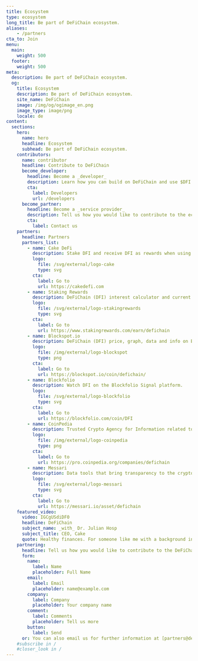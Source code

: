 ```yaml
---
title: Ecosystem
type: ecosystem
long_title: Be part of DeFiChain ecosystem.
aliases:
    - /partners
cta_to: Join
menu:
  main:
    weight: 500
  footer:
    weight: 500
meta:
  description: Be part of DeFiChain ecosystem.
  og:
    title: Ecosystem
    description: Be part of DeFiChain ecosystem.
    site_name: DeFiChain
    image: /img/og/ogimage_en.png
    image_type: image/png
    locale: de
content:
  sections:
    hero:
      name: hero
      headline: Ecosystem
      subhead: Be part of DeFiChain ecosystem.
    contributors:
      name: contributor
      headline: Contribute to DeFiChain
      become_developer:
        headline: Become a _developer_
        description: Learn how you can build on DeFiChain and use $DFI coin.
        cta:
          label: Developers
          url: /developers
      become_partner:
        headline: Become a _service provider_
        description: Tell us how you would like to contribute to the ecosystem.
        cta:
          label: Contact us
    partners:
      headline: Partners
      partners_list:
        - name: Cake DeFi
          description: Stake DFI and receive DFI as rewards when using Cake DeFi.
          logo:
            file: /svg/external/logo-cake
            type: svg
          cta:
            label: Go to
            url: https://cakedefi.com
        - name: Staking Rewards
          description: DeFiChain (DFI) interest calculator and current rates.
          logo:
            file: /svg/external/logo-stakingrewards
            type: svg
          cta:
            label: Go to
            url: https://www.stakingrewards.com/earn/defichain
        - name: Blockspot.io
          description: DeFiChain (DFI) price, graph, data and info on Blockspot.io.
          logo:
            file: /img/external/logo-blockspot
            type: png
          cta:
            label: Go to
            url: https://blockspot.io/coin/defichain/
        - name: Blockfolio
          description: Watch DFI on the Blockfolio Signal platform.
          logo:
            file: /svg/external/logo-blockfolio
            type: svg
          cta:
            label: Go to
            url: https://blockfolio.com/coin/DFI
        - name: CoinPedia
          description: Trusted Crypto Agency for Information related to Decentralized World.
          logo:
            file: /img/external/logo-coinpedia
            type: png
          cta:
            label: Go to
            url: https://pro.coinpedia.org/companies/defichain
        - name: Messari
          description: Data tools that bring transparency to the cryptoeconomy.
          logo:
            file: /svg/external/logo-messari
            type: svg
          cta:
            label: Go to
            url: https://messari.io/asset/defichain
    featured_video:
      video: IGCgUSdiDF0
      headline: DeFiChain
      subject_name: _with_ Dr. Julian Hosp
      subject_title: CEO, Cake
      quote: Healthy finances. For someone like me with a background in medicine, sounds like _doing the right thing for the people_.
    partnering:
      headline: Tell us how you would like to contribute to the DeFiChain ecosystem.
      form:
        name:
          label: Name
          placeholder: Full Name
        email:
          label: Email
          placeholder: name@example.com
        company:
          label: Company
          placeholder: Your company name
        comment:
          label: Comments
          placeholder: Tell us more
        button:
          label: Send
      or: You can also email us for further information at [partners@defichain.com](mailto:partners@defichain.com).
    #subscribe in /
    #closer_look in /
---
```

